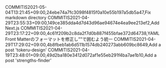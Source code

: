 COMMITIS2021-05-04T13:21:45+09:00,24ebe74a7fc3098f4815f0a10e55b197a5db5a47,Fix markdown directory
COMMITIS2021-04-29T23:55:33+09:00,149ce385dda4d7d43d96ae94674e4ea9ee213ef2,Add Next.js
COMMITIS2021-04-29T23:17:22+09:00,4c61f209b2c8da2f7d0b887f455bfae372d64738,YAML Front Matterのフォーマットを修正し""で囲むよう統一
COMMITIS2021-04-29T17:29:02+09:00,4b8fbeb1ab6d511b1574db240273abb609bc8649,Add a post 'tokeru-design'
COMMITIS2021-04-19T23:48:01+09:00,49d2ba180e3412d072af1e55eb291f4ba7ae1b10,Add a post 'strengths-finder'
